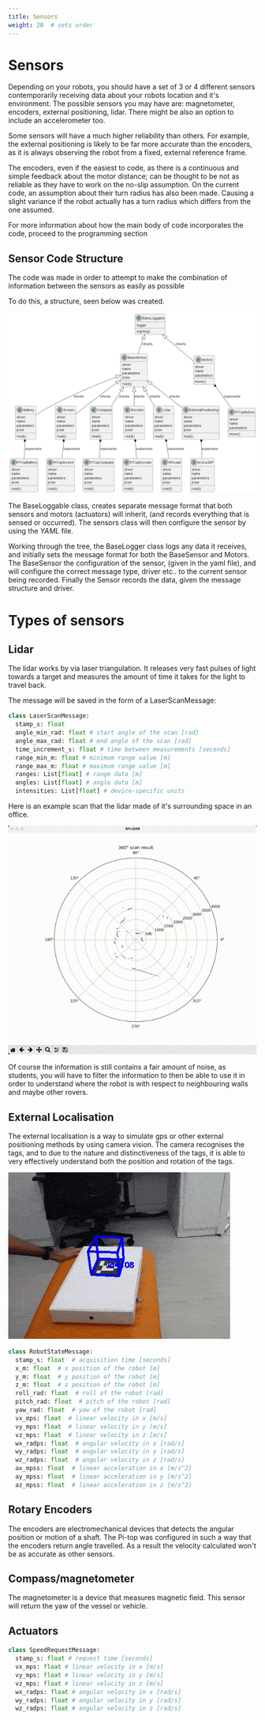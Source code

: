 ```yaml
---
title: Sensors
weight: 20  # sets order
---
```


# Sensors

Depending on your robots, you should have a set of 3 or 4 different sensors contemporarily receiving data about your robots location and it's environment. The possible sensors you may have are: magnetometer, encoders, external positioning, lidar.
There might be also an option to include an accelerometer too.

Some sensors will have a much higher reliability than others. For example, the external positioning is likely to be far more accurate than the encoders, as it is always observing the robot from a fixed, external reference frame.

The encoders, even if the easiest to code, as there is a continuous and simple feedback about the motor distance; can be thought to be not as reliable as they have to work on the no-slip assumption. On the current code, an assumption about their turn radius has also been made. Causing a slight variance if the robot actually has a turn radius which differs from the one assumed.

For more information about how the main body of code incorporates the code, proceed to the programming section

## Sensor Code Structure

The code was made in order to attempt to make the combination of information between the sensors as easily as possible

To do this, a structure, seen below was created.

![instance](static/instance.png)

The BaseLoggable class, creates separate message format that both sensors and motors (actuators) will inherit, (and records everything that is sensed or occurred). The sensors class will then configure the sensor by using the *YAML* file.

Working through the tree, the BaseLogger class logs any data it receives, and initially sets the message format for both the BaseSensor and Motors. The BaseSensor the configuration of the sensor, (given in the yaml file), and will configure the correct message type, driver etc.. to the current sensor being recorded. Finally the Sensor records the data, given the message structure and driver.


# Types of sensors

## Lidar

The lidar works by via laser triangulation. It releases very fast pulses of light towards a target and measures the amount of time it takes for the light to travel back.

The message will be saved in the form of a LaserScanMessage:

```python
class LaserScanMessage:
  stamp_s: float
  angle_min_rad: float # start angle of the scan [rad]
  angle_max_rad: float # end angle of the scan [rad]
  time_increment_s: float # time between measurements [seconds]
  range_min_m: float # minimum range value [m]
  range_max_m: float # maximum range value [m]
  ranges: List[float] # range data [m]
  angles: List[float] # angle data [m]
  intensities: List[float] # device-specific units
```

Here is an example scan that the lidar made of it's surrounding space in an office.

![rplidar](static/videos/rplidar.gif)

Of course the information is still contains a fair amount of noise, as students, you will have to filter the information to then be able to use it in order to understand where the robot is with respect to neighbouring walls and maybe other rovers.

## External Localisation

The external localisation is a way to simulate gps or other external positioning methods by using camera vision. The camera recognises the tags, and to due to the nature and distinctiveness of the tags, it is able to very effectively understand both the position and rotation of the tags.

![aruco_example](static/videos/aruco_example.gif)
```python
class RobotStateMessage:
  stamp_s: float  # acquisition time [seconds]
  x_m: float  # x position of the robot [m]
  y_m: float  # y position of the robot [m]
  z_m: float  # z position of the robot [m]
  roll_rad: float  # roll of the robot [rad]
  pitch_rad: float  # pitch of the robot [rad]
  yaw_rad: float  # yaw of the robot [rad]
  vx_mps: float  # linear velocity in x [m/s]
  vy_mps: float  # linear velocity in y [m/s]
  vz_mps: float  # linear velocity in z [m/s]
  wx_radps: float  # angular velocity in x [rad/s]
  wy_radps: float  # angular velocity in y [rad/s]
  wz_radps: float  # angular velocity in z [rad/s]
  ax_mpss: float  # linear acceleration in x [m/s^2]
  ay_mpss: float  # linear acceleration in y [m/s^2]
  az_mpss: float  # linear acceleration in z [m/s^2]
```

## Rotary Encoders

The encoders are electromechanical devices that detects the angular position or motion of a shaft. The Pi-top was configured in such a way that the encoders return angle travelled. As a result the velocity calculated won't be as accurate as other sensors.



## Compass/magnetometer

The magnetometer is a device that measures magnetic field. This sensor will return the yaw of the vessel or vehicle.


## Actuators

```python
class SpeedRequestMessage:
  stamp_s: float # request time [seconds]
  vx_mps: float # linear velocity in x [m/s]
  vy_mps: float # linear velocity in y [m/s]
  vz_mps: float # linear velocity in z [m/s]
  wx_radps: float # angular velocity in x [rad/s]
  wy_radps: float # angular velocity in y [rad/s]
  wz_radps: float # angular velocity in z [rad/s]
```